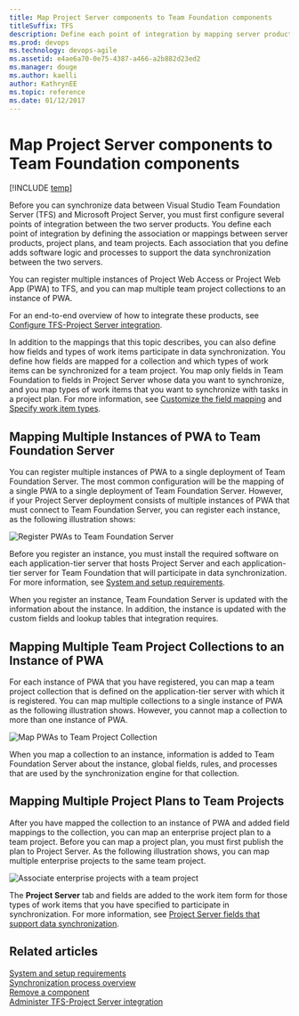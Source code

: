 ```yaml
---
title: Map Project Server components to Team Foundation components
titleSuffix: TFS 
description: Define each point of integration by mapping server products, project plans, and team projects to support Team Foundation Server-Project Server integration 
ms.prod: devops
ms.technology: devops-agile
ms.assetid: e4ae6a70-0e75-4387-a466-a2b882d23ed2
ms.manager: douge
ms.author: kaelliauthor: KathrynEE
ms.topic: reference
ms.date: 01/12/2017
---
```



# Map Project Server components to Team Foundation components

[!INCLUDE [temp](../_shared/tfs-ps-sync-header.md)]

<a name="Top"></a> Before you can synchronize data between Visual Studio Team Foundation Server (TFS) and Microsoft Project Server, you must first configure several points of integration between the two server products. You define each point of integration by defining the association or mappings between server products, project plans, and team projects. Each association that you define adds software logic and processes to support the data synchronization between the two servers.  
  
 You can register multiple instances of Project Web Access or Project Web App (PWA) to TFS, and you can map multiple team project collections to an instance of PWA.  
  
 For an end-to-end overview of how to integrate these products, see [Configure TFS-Project Server integration](configure-tfs-project-server-integration.md).  
  
 In addition to the mappings that this topic describes, you can also define how fields and types of work items participate in data synchronization. You define how fields are mapped for a collection and which types of work items can be synchronized for a team project. You map only fields in Team Foundation to fields in Project Server whose data you want to synchronize, and you map types of work items that you want to synchronize with tasks in a project plan. For more information, see [Customize the field mapping](customize-field-mapping-tfs-project-server.md) and [Specify work item types](specify-wits-to-synchronize.md).  
  
##  <a name="MapTFS"></a> Mapping Multiple Instances of PWA to Team Foundation Server  
 You can register multiple instances of PWA to a single deployment of Team Foundation Server. The most common configuration will be the mapping of a single PWA to a single deployment of Team Foundation Server. However, if your Project Server deployment consists of multiple instances of PWA that must connect to Team Foundation Server, you can register each instance, as the following illustration shows:  
  
 ![Register PWAs to Team Foundation Server](_img/pstfs_registerpwas.png "PSTFS_RegisterPWAs")  
  
 Before you register an instance, you must install the required software on each application-tier server that hosts Project Server and each application-tier server for Team Foundation that will participate in data synchronization. For more information, see [System and setup requirements](system-and-setup-requirements.md).  
  
 When you register an instance, Team Foundation Server is updated with the information about the instance. In addition, the instance is updated with the custom fields and lookup tables that integration requires.  
  
##  <a name="MapTPCs"></a> Mapping Multiple Team Project Collections to an Instance of PWA  
 For each instance of PWA that you have registered, you can map a team project collection that is defined on the application-tier server with which it is registered. You can map multiple collections to a single instance of PWA as the following illustration shows. However, you cannot map a collection to more than one instance of PWA.  
  
 ![Map PWAs to Team Project Collection](_img/pstfs_mappwas.png "PSTFS_MapPWAs")  
  
 When you map a collection to an instance, information is added to Team Foundation Server about the instance, global fields, rules, and processes that are used by the synchronization engine for that collection.  
  
##  <a name="MapProjects"></a> Mapping Multiple Project Plans to Team Projects  
 After you have mapped the collection to an instance of PWA and added field mappings to the collection, you can map an enterprise project plan to a team project. Before you can map a project plan, you must first publish the plan to Project Server. As the following illustration shows, you can map multiple enterprise projects to the same team project.  
  
 ![Associate enterprise projects with a team project](_img/pstfs_associateeptotp.png "PSTFS_AssociateEPtoTP")  
  
 The **Project Server** tab and fields are added to the work item form for those types of work items that you have specified to participate in synchronization. For more information, see [Project Server fields that support data synchronization](project-server-fields-added-to-tfs.md).  
  
## Related articles  
 [System and setup requirements](system-and-setup-requirements.md)   
 [Synchronization process overview](synchronization-process-overview.md)   
 [Remove a component](remove-component-from-synchronization.md)   
 [Administer TFS-Project Server integration](administrate-integration-tfs-project-server.md)